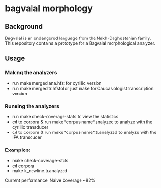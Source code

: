 # bagvalal morphology
## Background
Bagvalal is an endangered language from the Nakh-Daghestanian family.
This repository contains a prototype for a Bagvalal morphological analyzer.
## Usage
### Making the analyzers
* run make merged.ana.hfst for cyrillic version
* run make merged.tr.hfstol or just make for Caucasiologist transcription version
### Running the analyzers
* run make check-coverage-stats to view the statistics
* cd to corpora & run make \*corpus name\*.analyzed to analyze with the cyrillic transducer
* cd to corpora & run make \*corpus name\*.tr.analyzed to analyze with the IPA transducer

### Examples:
* make check-coverage-stats
* cd corpora
* make k_newline.tr.analyzed

Current performance: Naive Coverage ~82%